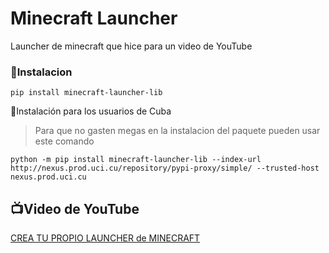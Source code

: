 # Minecraft Launcher
Launcher de minecraft que hice para un video de YouTube

### 🔩Instalacion
```console
pip install minecraft-launcher-lib
```

🔩Instalación para los usuarios de Cuba
> Para que no gasten megas en la instalacion del paquete pueden usar este comando
```console
python -m pip install minecraft-launcher-lib --index-url http://nexus.prod.uci.cu/repository/pypi-proxy/simple/ --trusted-host nexus.prod.uci.cu
```


## 📺Video de YouTube
[CREA TU PROPIO LAUNCHER de MINECRAFT](https://youtu.be/5FmjSubDRyw?si=9brYY9OnENftZgft)
